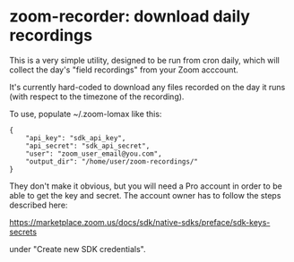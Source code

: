 # zoom-recorder: download daily recordings

This is a very simple utility, designed to be run from cron daily,
which will collect the day's "field recordings" from your Zoom acccount.

It's currently hard-coded to download any files recorded on the day it
runs (with respect to the timezone of the recording).

To use, populate ~/.zoom-lomax like this:

    {
        "api_key": "sdk_api_key",
        "api_secret": "sdk_api_secret",
        "user": "zoom_user_email@you.com",
        "output_dir": "/home/user/zoom-recordings/"
    }

They don't make it obvious, but you will need a Pro account in order to
be able to get the key and secret. The account owner has to follow the
steps described here:

https://marketplace.zoom.us/docs/sdk/native-sdks/preface/sdk-keys-secrets

under "Create new SDK credentials".

